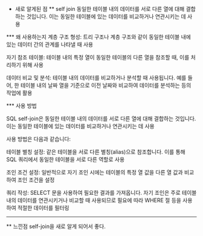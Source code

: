 * 새로 알게된 점
** self join
  동일한 테이블 내의 데이터를 서로 다른 열에 대해 결합하는 것입니다. 이는 동일한 테이블에 있는 데이터를 비교하거나 연관시키는 데 사용
  
*** 왜 사용하는지
계층 구조 형성: 트리 구조나 계층 구조와 같이 동일한 테이블 내에 있는 데이터 간의 관계를 나타낼 때 사용

자기 참조 테이블: 테이블 내의 특정 열이 동일한 테이블의 다른 열을 참조할 때, 이를 처리하기 위해 사용

데이터 비교 및 분석: 테이블 내의 데이터를 비교하거나 분석할 때 사용됩니다. 예를 들어, 한 테이블 내의 날짜 열을 기준으로 이전 날짜와 비교하여 데이터를 분석하는 등의 작업에 활용


*** 사용 방법
  
SQL self-join은 동일한 테이블 내의 데이터를 서로 다른 열에 대해 결합하는 것입니다. 이는 동일한 테이블에 있는 데이터를 비교하거나 연관시키는 데 사용

사용 방법은 다음과 같습니다:

테이블 별칭 설정: 같은 테이블을 서로 다른 별칭(alias)으로 참조합니다. 이를 통해 SQL 쿼리에서 동일한 테이블을 서로 다른 역할로 사용

조인 조건 설정: 일반적으로 자기 조인 시에는 테이블의 특정 열 값을 다른 열 값과 비교하여 조인 조건을 설정

쿼리 작성: SELECT 문을 사용하여 필요한 결과를 가져옵니다. 자기 조인은 주로 테이블 내의 데이터를 연관시키거나 비교할 때 사용되므로 필요에 따라 WHERE 절 등을 사용하여 적절한 데이터를 필터링



---
** 느낀점
self-join을 새로 알게 되어서 좋다.

